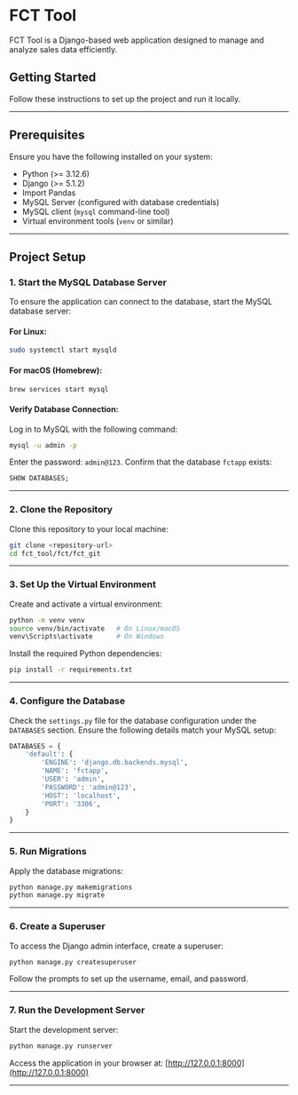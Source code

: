# FCT Tool

FCT Tool is a Django-based web application designed to manage and analyze sales data efficiently.

## Getting Started

Follow these instructions to set up the project and run it locally.

---

## Prerequisites

Ensure you have the following installed on your system:

- Python (>= 3.12.6)
- Django (>= 5.1.2)
- Import Pandas
- MySQL Server (configured with database credentials)
- MySQL client (`mysql` command-line tool)
- Virtual environment tools (`venv` or similar)

---

## Project Setup

### 1. Start the MySQL Database Server
To ensure the application can connect to the database, start the MySQL database server:

#### For Linux:
```bash
sudo systemctl start mysqld
```

#### For macOS (Homebrew):
```bash
brew services start mysql
```

#### Verify Database Connection:
Log in to MySQL with the following command:
```bash
mysql -u admin -p
```
Enter the password: `admin@123`. Confirm that the database `fctapp` exists:
```sql
SHOW DATABASES;
```

---

### 2. Clone the Repository
Clone this repository to your local machine:
```bash
git clone <repository-url>
cd fct_tool/fct/fct_git
```

---

### 3. Set Up the Virtual Environment
Create and activate a virtual environment:
```bash
python -m venv venv
source venv/bin/activate   # On Linux/macOS
venv\Scripts\activate      # On Windows
```

Install the required Python dependencies:
```bash
pip install -r requirements.txt
```

---

### 4. Configure the Database
Check the `settings.py` file for the database configuration under the `DATABASES` section. Ensure the following details match your MySQL setup:
```python
DATABASES = {
    'default': {
        'ENGINE': 'django.db.backends.mysql',
        'NAME': 'fctapp',
        'USER': 'admin',
        'PASSWORD': 'admin@123',
        'HOST': 'localhost',
        'PORT': '3306',
    }
}
```

---

### 5. Run Migrations
Apply the database migrations:
```bash
python manage.py makemigrations
python manage.py migrate
```

---

### 6. Create a Superuser
To access the Django admin interface, create a superuser:
```bash
python manage.py createsuperuser
```
Follow the prompts to set up the username, email, and password.

---

### 7. Run the Development Server
Start the development server:
```bash
python manage.py runserver
```
Access the application in your browser at: [http://127.0.0.1:8000](http://127.0.0.1:8000)

---

